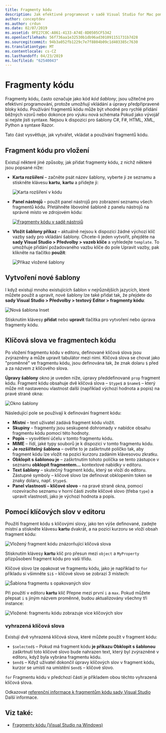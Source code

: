 ```yaml
---
title: Fragmenty kódu
description: Jak efektivně programovat v sadě Visual Studio for Mac pomocí fragmentů kódu
author: conceptdev
ms.author: crdun
ms.date: 02/07/2019
ms.assetid: 0FE27C0C-A861-4133-A74E-8D0505CF5342
ms.openlocfilehash: 56f736aa1e32530b1db96ad301091151731b7d28
ms.sourcegitcommit: 94b3a052fb1229c7e7f8804b09c1d403385c7630
ms.translationtype: MT
ms.contentlocale: cs-CZ
ms.lasthandoff: 04/23/2019
ms.locfileid: "62540043"
---
```

# <a name="code-snippets"></a>Fragmenty kódu

Fragmenty kódu, často označuje jako kód _kód šablony_, jsou užitečné pro efektivní programování, protože umožňují vkládání a úpravy předpřipravené bloky kódu. Používání fragmentů kódu může být vhodné pro rychlé přidání běžných vzorů nebo dokonce pro výuku nová schémata Pokud jako vývojář si nejste jisti syntaxe. Nejsou k dispozici pro šablony C#, F#, HTML, XML, Python a syntaxe Razor.

Tato část vysvětluje, jak vytvářet, vkládat a používání fragmentů kódu.

## <a name="inserting-a-snippet"></a>Fragment kódu pro vložení

Existují některé jiné způsoby, jak přidat fragmenty kódu, z nichž některé jsou popsané níže:

- **Karta rozšíření** &ndash; začněte psát název šablony, vyberte ji ze seznamu a stiskněte klávesu **kartu**, **kartu** a přidejte ji:

  ![Karta rozšíření v kódu](media/source-editor-image13.png)

- **Panel nástrojů** &ndash; použít panel nástrojů pro zobrazení seznamu všech fragmentů kódu. Přetáhněte libovolné šabloně z panelu nástrojů na správné místo ve zdrojovém kódu:

  [![Fragmenty kódu v sadě nástrojů](media/source-editor-image14-sml.png)](media/source-editor-image14.png#lightbox)

- **Vložit šablony příkaz** &ndash; aktuálně nejsou k dispozici žádné výchozí klíč vazby sady pro vkládání šablony. Chcete-li jeden vytvořit, přejděte na **sady Visual Studio > Předvolby > vazeb klíče** a vyhledejte `template`. To umožňuje přidání požadovaného vazbu klíče do pole Upravit vazby, pak klikněte na tlačítko **použít**:

  ![Příkaz vložené šablony](media/source-editor-image15.png)

## <a name="creating-a-new-template"></a>Vytvoření nové šablony

I když existují mnoho existujících šablon v nejrůznějších jazycích, které můžete použít a upravit, nové šablony lze také přidat tak, že přejdete do **sady Visual Studio > Předvolby > textový Editor > fragmenty kódu**:

![Nová šablona Inset](media/source-editor-image12.png)

Stisknutím klávesy **přidat** nebo **upravit** tlačítka pro vytvoření nebo úprava fragmenty kódu.

## <a name="keywords-in-code-snippets"></a>Klíčová slova ve fragmentech kódu

Po vložení fragmentu kódu v editoru, definované klíčová slova jsou zvýrazněny a může upravit tabulátor mezi nimi. Klíčová slova se chovat jako "proměnné" ve fragmentu kódu, jsou definována tak, že znak dolaru `$` před a za názvem z klíčového slova. 

**Úpravy šablony** okno je uveden níže, úpravy předdefinované `prop` fragment kódu. Fragment kódu obsahuje dvě klíčová slova &ndash; `$type$` a `$name$` &ndash; který může mít nastavenou vlastnost další (například výchozí hodnota a popis) na pravé straně okna:

![Okno šablony](media/source-editor-image12z.png)

Následující pole se používají k definování fragment kódu:

- **Místní** &ndash; text uživatel zadává fragment kódu vložit.
- **Skupiny** &ndash; fragmenty jsou seskupené dohromady v nabídce obsahu fragmentu kódu pomocí této hodnoty.
- **Popis** &ndash; vysvětlení účelu v tomto fragmentu kódu.
- **MIME** &ndash; řídí, jaké typy souborů je k dispozici v tomto fragmentu kódu.
- **Je rozšiřitelný šablona** &ndash; ověřte to je zaškrtnuté políčko tak, aby fragment kódu lze vložit na pozici kurzoru zadáním klávesovou zkratku.
- **Obklopit s šablonou je** &ndash; zaškrtnutím tohoto políčka se tento zástupce v seznamu **obklopit fragmentem...**  kontextové nabídky v editoru.
- **Text šablony** &ndash; skutečný fragment kódu, který se vloží do editoru. Zástupné symboly – klíčové slovo lze definovat obklopením token se znaky dolaru, např. `$type$`.
- **Panel vlastností – klíčové slovo** &ndash; na pravé straně okna, pomocí rozevíracího seznamu v horní části zvolte klíčové slovo (třeba `type`) a upravit vlastnosti, jako je výchozí hodnota a popis.

## <a name="using-keywords-in-the-editor"></a>Pomocí klíčových slov v editoru

Použití fragment kódu s klíčovými slovy, jako ten výše definované, zadejte místní a stiskněte klávesu **kartu** dvakrát, a na pozici kurzoru se vloží obsah fragment kódu:

![Vložený fragment kódu znázorňující klíčová slova](media/source-editor-image12a.png)

Stisknutím klávesy **kartu** klíč pro přesun mezi `object` a `MyProperty` přizpůsobení fragment kódu pro vaši třídu.

Klíčové slovo lze opakovat ve fragmentu kódu, jako je například to `for` příkladu si všimněte `$i$` – klíčové slovo se zobrazí 3 místech:

![Šablona fragmentu s opakovaných slov](media/source-editor-image12b.png)

Při použití v editoru **kartu** klíč Přepne mezi první `i` a `max`. Pokud můžete přepsat `i` s jiným názvem proměnné, budou aktualizovány všechny tři instance:

![Vložené: fragmentu kódu zobrazuje více klíčových slov](media/source-editor-image12c.png)

### <a name="reserved-keywords"></a>vyhrazená klíčová slova

Existují dvě vyhrazená klíčová slova, které můžete použít v fragment kódu:

- `$selected$` &ndash; Pokud má fragment kódu **je příkazu Obklopit s šablonou** zaškrtnutí toto klíčové slovo bude nahrazen text, který byl zvýrazněné v editoru, když byla vybrána fragmentu kódu.
- `$end$` &ndash; Když uživatel dokončil úpravy klíčových slov v fragment kódu, kurzor se umístí na umístění `$end$` – klíčové slovo.

`for` Fragmentu kódu v předchozí části je příkladem obou těchto vyhrazená klíčová slova.

Odkazovat [referenční informace k fragmentům kódu sady Visual Studio](/visualstudio/ide/code-snippets-schema-reference#keywords) Další informace.

## <a name="see-also"></a>Viz také:

- [Fragmenty kódu (Visual Studio na Windows)](/visualstudio/ide/code-snippets)